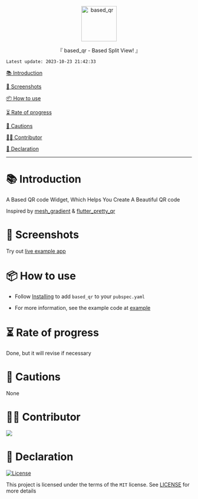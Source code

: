 <div align="center">
  <img id="based_qr" width="96" alt="based_qr" src="https://raw.githubusercontent.com/Cierra-Runis/based_widget/master/.github/imgs/based_qr/icon.svg">
  <p>『 based_qr - Based Split View! 』</p>
</div>

`Latest update: 2023-10-23 21:42:33`

[📚 Introduction](#-Introduction)

[📸 Screenshots](#-Screenshots)

[📦 How to use](#-How-to-use)

[⏳ Rate of progress](#-Rate-of-progress)

[📌 Cautions](#-Cautions)

[🧑‍💻 Contributor](#-Contributor)

[🔦 Declaration](#-Declaration)

---

# 📚 Introduction

A Based QR code Widget, Which Helps You Create A Beautiful QR code

Inspired by [mesh_gradient](https://github.com/ben-fornefeld/mesh_gradient) & [flutter_pretty_qr](https://github.com/promops/flutter_pretty_qr)

# 📸 Screenshots

Try out [live example app](https://note-of-me.top/based_widget/)

# 📦 How to use

- Follow [Installing](https://pub.dev/packages/based_qr/install) to add `based_qr` to your `pubspec.yaml`

- For more information, see the example code at [example](https://github.com/Cierra-Runis/based_widget/blob/master/example/lib/main.dart)

# ⏳ Rate of progress

Done, but it will revise if necessary

# 📌 Cautions

None

# 🧑‍💻 Contributor

<a href="https://github.com/Cierra-Runis/based_widget/graphs/contributors">
  <img src="https://contrib.rocks/image?repo=Cierra-Runis/based_widget" />
</a>

# 🔦 Declaration

[![License](https://img.shields.io/github/license/Cierra-Runis/based_widget)](https://github.com/Cierra-Runis/based_widget/blob/master/LICENSE)

This project is licensed under the terms of the `MIT` license. See [LICENSE](https://github.com/Cierra-Runis/based_widget/blob/master/LICENSE) for more details
